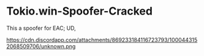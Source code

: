 # Tokio.win-Spoofer-Cracked
This a spoofer for EAC; UD, 

https://cdn.discordapp.com/attachments/869233184116723793/1000443152068509706/unknown.png
